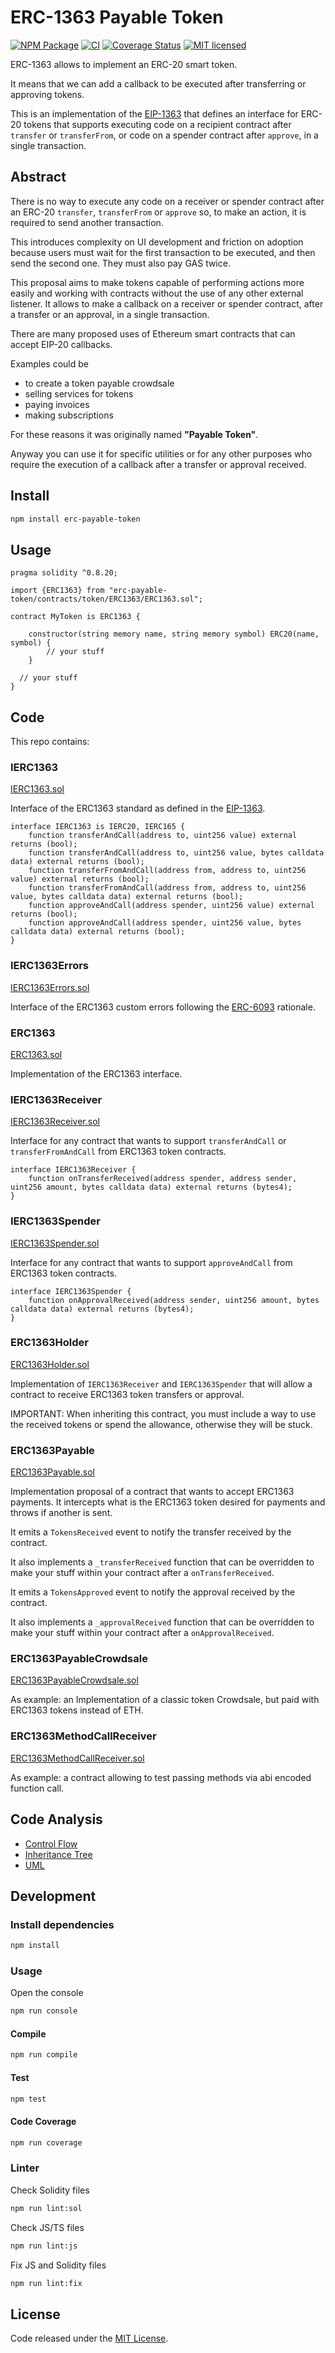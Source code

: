 # ERC-1363 Payable Token

[![NPM Package](https://img.shields.io/npm/v/erc-payable-token.svg?style=flat-square)](https://www.npmjs.org/package/erc-payable-token)
[![CI](https://github.com/vittominacori/erc1363-payable-token/actions/workflows/ci.yml/badge.svg)](https://github.com/vittominacori/erc1363-payable-token/actions/workflows/ci.yml)
[![Coverage Status](https://codecov.io/gh/vittominacori/erc1363-payable-token/graph/badge.svg)](https://codecov.io/gh/vittominacori/erc1363-payable-token)
[![MIT licensed](https://img.shields.io/github/license/vittominacori/erc1363-payable-token.svg)](https://github.com/vittominacori/erc1363-payable-token/blob/master/LICENSE)

ERC-1363 allows to implement an ERC-20 smart token. 

It means that we can add a callback to be executed after transferring or approving tokens.

This is an implementation of the [EIP-1363](https://eips.ethereum.org/EIPS/eip-1363) that defines an interface for ERC-20 tokens that supports executing code on a recipient contract after `transfer` or `transferFrom`, or code on a spender contract after `approve`, in a single transaction.

## Abstract
There is no way to execute any code on a receiver or spender contract after an ERC-20 `transfer`, `transferFrom` or `approve` so, to make an action, it is required to send another transaction.

This introduces complexity on UI development and friction on adoption because users must wait for the first transaction to be executed, and then send the second one. They must also pay GAS twice.

This proposal aims to make tokens capable of performing actions more easily and working with contracts without the use of any other external listener.
It allows to make a callback on a receiver or spender contract, after a transfer or an approval, in a single transaction.

There are many proposed uses of Ethereum smart contracts that can accept EIP-20 callbacks.

Examples could be

* to create a token payable crowdsale
* selling services for tokens
* paying invoices
* making subscriptions

For these reasons it was originally named **"Payable Token"**.

Anyway you can use it for specific utilities or for any other purposes who require the execution of a callback after a transfer or approval received.

## Install

```bash
npm install erc-payable-token
```

## Usage

```solidity
pragma solidity ^0.8.20;

import {ERC1363} from "erc-payable-token/contracts/token/ERC1363/ERC1363.sol";

contract MyToken is ERC1363 {

    constructor(string memory name, string memory symbol) ERC20(name, symbol) {
        // your stuff
    }

  // your stuff
}
```

## Code

This repo contains:

### IERC1363

[IERC1363.sol](https://github.com/vittominacori/erc1363-payable-token/blob/master/contracts/token/ERC1363/IERC1363.sol)

Interface of the ERC1363 standard as defined in the [EIP-1363](https://eips.ethereum.org/EIPS/eip-1363).

```solidity
interface IERC1363 is IERC20, IERC165 {
    function transferAndCall(address to, uint256 value) external returns (bool);
    function transferAndCall(address to, uint256 value, bytes calldata data) external returns (bool);
    function transferFromAndCall(address from, address to, uint256 value) external returns (bool);
    function transferFromAndCall(address from, address to, uint256 value, bytes calldata data) external returns (bool);
    function approveAndCall(address spender, uint256 value) external returns (bool);
    function approveAndCall(address spender, uint256 value, bytes calldata data) external returns (bool);
}
```

### IERC1363Errors

[IERC1363Errors.sol](https://github.com/vittominacori/erc1363-payable-token/blob/master/contracts/token/ERC1363/IERC1363Errors.sol)

Interface of the ERC1363 custom errors following the [ERC-6093](https://eips.ethereum.org/EIPS/eip-6093) rationale.

### ERC1363

[ERC1363.sol](https://github.com/vittominacori/erc1363-payable-token/blob/master/contracts/token/ERC1363/ERC1363.sol)

Implementation of the ERC1363 interface.

### IERC1363Receiver

[IERC1363Receiver.sol](https://github.com/vittominacori/erc1363-payable-token/blob/master/contracts/token/ERC1363/IERC1363Receiver.sol)

Interface for any contract that wants to support `transferAndCall` or `transferFromAndCall` from ERC1363 token contracts.

```solidity
interface IERC1363Receiver {
    function onTransferReceived(address spender, address sender, uint256 amount, bytes calldata data) external returns (bytes4);
}
```

### IERC1363Spender

[IERC1363Spender.sol](https://github.com/vittominacori/erc1363-payable-token/blob/master/contracts/token/ERC1363/IERC1363Spender.sol)

Interface for any contract that wants to support `approveAndCall` from ERC1363 token contracts.

```solidity
interface IERC1363Spender {
    function onApprovalReceived(address sender, uint256 amount, bytes calldata data) external returns (bytes4);
}
```

### ERC1363Holder

[ERC1363Holder.sol](https://github.com/vittominacori/erc1363-payable-token/blob/master/contracts/token/ERC1363/utils/ERC1363Holder.sol)

Implementation of `IERC1363Receiver` and `IERC1363Spender` that will allow a contract to receive ERC1363 token transfers or approval.

IMPORTANT: When inheriting this contract, you must include a way to use the received tokens or spend the allowance, otherwise they will be stuck.

### ERC1363Payable

[ERC1363Payable.sol](https://github.com/vittominacori/erc1363-payable-token/blob/master/contracts/payment/ERC1363Payable.sol)

Implementation proposal of a contract that wants to accept ERC1363 payments. It intercepts what is the ERC1363 token desired for payments and throws if another is sent.

It emits a `TokensReceived` event to notify the transfer received by the contract.

It also implements a `_transferReceived` function that can be overridden to make your stuff within your contract after a `onTransferReceived`.

It emits a `TokensApproved` event to notify the approval received by the contract.

It also implements a `_approvalReceived` function that can be overridden to make your stuff within your contract after a `onApprovalReceived`.

### ERC1363PayableCrowdsale

[ERC1363PayableCrowdsale.sol](https://github.com/vittominacori/erc1363-payable-token/blob/master/contracts/examples/ERC1363PayableCrowdsale.sol)

As example: an Implementation of a classic token Crowdsale, but paid with ERC1363 tokens instead of ETH.

### ERC1363MethodCallReceiver

[ERC1363MethodCallReceiver.sol](https://github.com/vittominacori/erc1363-payable-token/blob/master/contracts/examples/ERC1363MethodCallReceiver.sol)

As example: a contract allowing to test passing methods via abi encoded function call.

## Code Analysis

* [Control Flow](https://raw.githubusercontent.com/vittominacori/erc1363-payable-token/master/analysis/control-flow/ERC1363.png)
* [Inheritance Tree](https://raw.githubusercontent.com/vittominacori/erc1363-payable-token/master/analysis/inheritance-tree/ERC1363.png)
* [UML](https://raw.githubusercontent.com/vittominacori/erc1363-payable-token/master/analysis/uml/ERC1363.svg)

## Development

### Install dependencies

```bash
npm install
```

### Usage

Open the console

```bash
npm run console
```

#### Compile

```bash
npm run compile
```

#### Test

```bash
npm test
```

#### Code Coverage

```bash
npm run coverage
```

### Linter

Check Solidity files

```bash
npm run lint:sol
```

Check JS/TS files

```bash
npm run lint:js
```

Fix JS and Solidity files

```bash
npm run lint:fix
```

## License

Code released under the [MIT License](https://github.com/vittominacori/erc1363-payable-token/blob/master/LICENSE).
